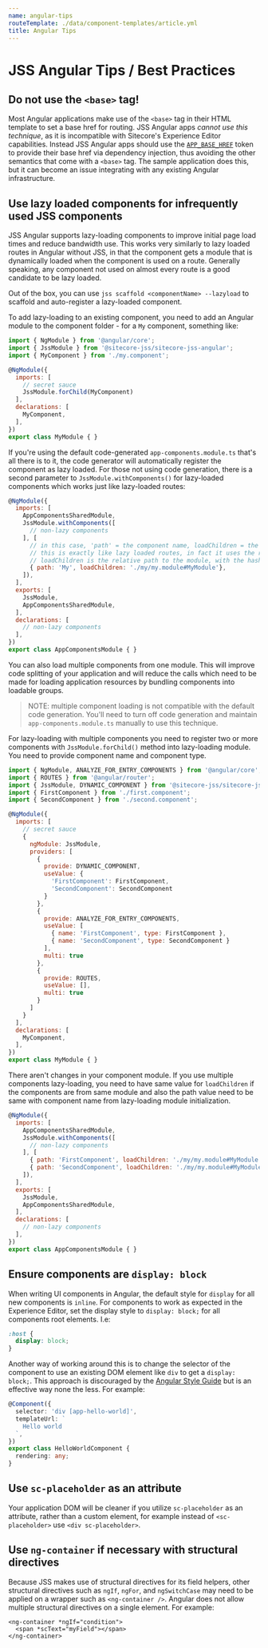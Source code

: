 ```yaml
---
name: angular-tips
routeTemplate: ./data/component-templates/article.yml
title: Angular Tips
---
```


# JSS Angular Tips / Best Practices

## Do not use the `<base>` tag!

Most Angular applications make use of the `<base>` tag in their HTML template to set a base href for routing. JSS Angular apps _cannot use this technique_, as it is incompatible with Sitecore's Experience Editor capabilities. Instead JSS Angular apps should use the [`APP_BASE_HREF`](https://angular.io/api/common/APP_BASE_HREF) token to provide their base href via dependency injection, thus avoiding the other semantics that come with a `<base>` tag. The sample application does this, but it can become an issue integrating with any existing Angular infrastructure.

## Use lazy loaded components for infrequently used JSS components

JSS Angular supports lazy-loading components to improve initial page load times and reduce bandwidth use. This works very similarly to lazy loaded routes in Angular without JSS, in that the component gets a module that is dynamically loaded when the component is used on a route. Generally speaking, any component not used on almost every route is a good candidate to be lazy loaded.

Out of the box, you can use `jss scaffold <componentName> --lazyload` to scaffold and auto-register a lazy-loaded component.

To add lazy-loading to an existing component, you need to add an Angular module to the component folder - for a `My` component, something like:

```js
import { NgModule } from '@angular/core';
import { JssModule } from '@sitecore-jss/sitecore-jss-angular';
import { MyComponent } from './my.component';

@NgModule({
  imports: [
    // secret sauce
    JssModule.forChild(MyComponent)
  ],
  declarations: [
    MyComponent,
  ],
})
export class MyModule { }
```

If you're using the default code-generated `app-components.module.ts` that's all there is to it, the code generator will automatically register the component as lazy loaded. For those not using code generation, there is a second parameter to `JssModule.withComponents()` for lazy-loaded components which works just like lazy-loaded routes:

```js
@NgModule({
  imports: [
    AppComponentsSharedModule,
    JssModule.withComponents([
      // non-lazy components
    ], [
      // in this case, 'path' = the component name, loadChildren = the module path to load for it
      // this is exactly like lazy loaded routes, in fact it uses the router under the hood to do it.
      // loadChildren is the relative path to the module, with the hash and then the name of the exported module class.
      { path: 'My', loadChildren: './my/my.module#MyModule'},
    ]),
  ],
  exports: [
    JssModule,
    AppComponentsSharedModule,
  ],
  declarations: [
    // non-lazy components
  ],
})
export class AppComponentsModule { }
```

You can also load multiple components from one module. This will improve code splitting of your application and will reduce the calls which need to be made for loading application resources by bundling components into loadable groups.

> NOTE: multiple component loading is not compatible with the default code generation. You'll need to turn off code generation and maintain `app-components.module.ts` manually to use this technique.

For lazy-loading with multiple components you need to register two or more components with `JssModule.forChild()` method into lazy-loading module. You need to provide component name and component type.

```js
import { NgModule, ANALYZE_FOR_ENTRY_COMPONENTS } from '@angular/core';
import { ROUTES } from '@angular/router';
import { JssModule, DYNAMIC_COMPONENT } from '@sitecore-jss/sitecore-jss-angular';
import { FirstComponent } from './first.component';
import { SecondComponent } from './second.component';

@NgModule({
  imports: [
    // secret sauce
    {
      ngModule: JssModule,
      providers: [
        {
          provide: DYNAMIC_COMPONENT,
          useValue: {
            'FirstComponent': FirstComponent,
            'SecondComponent': SecondComponent
          }
        },
        {
          provide: ANALYZE_FOR_ENTRY_COMPONENTS,
          useValue: [
            { name: 'FirstComponent', type: FirstComponent },
            { name: 'SecondComponent', type: SecondComponent }
          ],
          multi: true
        }, 
        {
          provide: ROUTES,
          useValue: [],
          multi: true
        }
      ]
    }
  ],
  declarations: [
    MyComponent,
  ],
})
export class MyModule { }
```

There aren't changes in your component module. If you use multiple components lazy-loading, you need to have same value for `loadChildren` if the components are from same module and also the path value need to be same with component name from lazy-loading module initialization.    

```js
@NgModule({
  imports: [
    AppComponentsSharedModule,
    JssModule.withComponents([
      // non-lazy components
    ], [
      { path: 'FirstComponent', loadChildren: './my/my.module#MyModule'},
      { path: 'SecondComponent', loadChildren: './my/my.module#MyModule'},
    ]),
  ],
  exports: [
    JssModule,
    AppComponentsSharedModule,
  ],
  declarations: [
    // non-lazy components
  ],
})
export class AppComponentsModule { }
```

## Ensure components are `display: block`

When writing UI components in Angular, the default style for `display` for all new components is `inline`. For components to work as expected in the Experience Editor, set the display style to `display: block;` for all components root elements. I.e:

```css
:host {
  display: block;
}
```

Another way of working around this is to change the selector of the component to use an existing DOM element like `div` to get a `display: block;`. This approach is discouraged by the [Angular Style Guide](https://angular.io/guide/styleguide#components-as-elements) but is an effective way none the less. For example:

```ts
@Component({
  selector: 'div [app-hello-world]',
  templateUrl: `
    Hello world
  `,
})
export class HelloWorldComponent {
  rendering: any;
}
```

## Use `sc-placeholder` as an attribute

Your application DOM will be cleaner if you utilize `sc-placeholder` as an attribute, rather than a custom element, for example instead of `<sc-placeholder>` use `<div sc-placeholder>`.

## Use `ng-container` if necessary with structural directives

Because JSS makes use of structural directives for its field helpers, other structural directives such as `ngIf`, `ngFor`, and `ngSwitchCase` may need to be applied on a wrapper such as `<ng-container />`. Angular does not allow multiple structural directives on a single element. For example:

```
<ng-container *ngIf="condition">
  <span *scText="myField"></span>
</ng-container>
```


